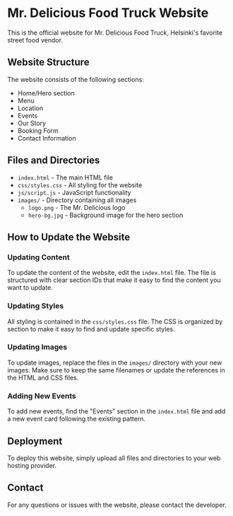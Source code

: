 # Mr. Delicious Food Truck Website

This is the official website for Mr. Delicious Food Truck, Helsinki's favorite street food vendor.

## Website Structure

The website consists of the following sections:
- Home/Hero section
- Menu
- Location
- Events
- Our Story
- Booking Form
- Contact Information

## Files and Directories

- `index.html` - The main HTML file
- `css/styles.css` - All styling for the website
- `js/script.js` - JavaScript functionality
- `images/` - Directory containing all images
  - `logo.png` - The Mr. Delicious logo
  - `hero-bg.jpg` - Background image for the hero section

## How to Update the Website

### Updating Content

To update the content of the website, edit the `index.html` file. The file is structured with clear section IDs that make it easy to find the content you want to update.

### Updating Styles

All styling is contained in the `css/styles.css` file. The CSS is organized by section to make it easy to find and update specific styles.

### Updating Images

To update images, replace the files in the `images/` directory with your new images. Make sure to keep the same filenames or update the references in the HTML and CSS files.

### Adding New Events

To add new events, find the "Events" section in the `index.html` file and add a new event card following the existing pattern.

## Deployment

To deploy this website, simply upload all files and directories to your web hosting provider.

## Contact

For any questions or issues with the website, please contact the developer.

